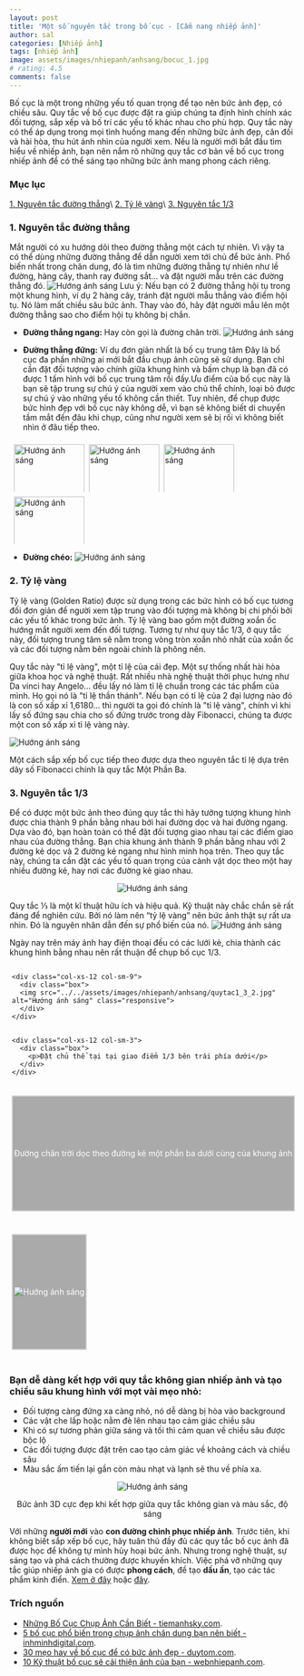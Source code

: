 ```yaml
---
layout: post
title: 'Một số nguyên tắc trong bố cục - [Cẩm nang nhiếp ảnh]'
author: sal
categories: [Nhiếp ảnh]
tags: [nhiếp ảnh]
image: assets/images/nhiepanh/anhsang/bocuc_1.jpg
# rating: 4.5
comments: false
---
```


Bố cục là một trong những yếu tố quan trọng để tạo nên bức ảnh đẹp, có chiều sâu. Quy tắc về bố cục được đặt ra giúp chúng ta định hình chính xác đối tượng, sắp xếp và bố trí các yếu tố khác nhau cho phù hợp. Quy tắc này có thể áp dụng trong mọi tình huống mang đến những bức ảnh đẹp, cân đối và hài hòa, thu hút ánh nhìn của người xem. Nếu là người mới bắt đầu tìm hiểu về nhiếp ảnh, bạn nên nắm rõ những quy tắc cơ bản về bố cục trong nhiếp ảnh để có thể sáng tạo những bức ảnh mang phong cách riêng.

### Mục lục

[1. Nguyên tắc đường thẳng](#nguongoc)\\
[2. Tỷ lệ vàng](#huongsang)\\
[3. Nguyên tắc 1/3](#nguyennahn)

<a name="nguongoc"></a>

### 1. Nguyên tắc đường thẳng

Mắt người có xu hướng dõi theo đường thẳng một cách tự nhiên. Vì vậy ta có thể dùng những đường thẳng để dẫn người xem tới chủ để bức ảnh. Phổ biến nhất trong chân dung, đó là tìm những đường thẳng tự nhiên như lề đường, hàng cây, thanh ray đường sắt... và đặt người mẫu trên các đường thẳng đó.
<img src="../../assets/images/nhiepanh/anhsang/bo-cuc-duong-dan-5.jpg" alt="Hướng ánh sáng" class="responsive">
Lưu ý: Nếu bạn có 2 đường thẳng hội tụ trong một khung hình, ví dụ 2 hàng cây, tránh đặt người mẫu thẳng vào điểm hội tụ. Nó làm mất chiều sâu bức ảnh. Thay vào đó, hãy đặt người mẫu lên một đường thẳng sao cho điểm hội tụ không bị chắn.

- **Đường thẳng ngang:** Hay còn gọi là đường chân trời.
  <img src="../../assets/images/nhiepanh/anhsang/Bo-cuc-vang-trong-nhiep-anh-03.jpg" alt="Hướng ánh sáng" class="responsive">

- **Đường thẳng đứng:** Ví dụ đơn giản nhất là bố cụ trung tâm
  Đây là bố cục đa phần những ai mới bắt đầu chụp ảnh cũng sẽ sử dụng. Bạn chỉ cần đặt đối tượng vào chính giữa khung hình và bấm chụp là bạn đã có được 1 tấm hình với bố cục trung tâm rồi đấy.Ưu điểm của bố cục này là bạn sẽ tập trung sự chú ý của người xem vào chủ thể chính, loại bỏ được sự chú ý vào những yếu tố không cần thiết. Tuy nhiên, để chụp được bức hình đẹp với bố cục này không dễ, vì bạn sẽ không biết di chuyển tầm mắt đến đâu khi chụp, cũng như người xem sẽ bị rối vì không biết nhìn ở đâu tiếp theo.

<div class="row">
  <div class="column">
  <img src="../../assets/images/nhiepanh/bocuc/bo-cuc-trung-tam-05.jpg" alt="Hướng ánh sáng" >
   <img src="../../assets/images/nhiepanh/bocuc/bo-cuc-trung-tam-04.jpg" alt="Hướng ánh sáng" >
  </div>
    <div class="column">
  <img src="../../assets/images/nhiepanh/bocuc/bo-cuc-trung-tam-02.jpg" alt="Hướng ánh sáng" >
   <img src="../../assets/images/nhiepanh/bocuc/bo-cuc-trung-tam-03.jpg" alt="Hướng ánh sáng" >
  </div>
      <div class="column">
  <img src="../../assets/images/nhiepanh/anhsang/Bo-cuc-vang-trong-nhiep-anh-13.jpg" alt="Hướng ánh sáng" >
  <img src="../../assets/images/nhiepanh/bocuc/doi-xung-do-hoa-hue.webp" alt="Hướng ánh sáng" >

  </div>
      <div class="column">
  <img src="../../assets/images/nhiepanh/bocuc/bo-cuc-trung-tam-06.jpg" alt="Hướng ánh sáng" >
  <img src="../../assets/images/nhiepanh/bocuc/doi-xung-do-hoa-hue.webp" alt="Hướng ánh sáng" >

  </div>

</div>

- **Đường chéo:**
  <img src="../../assets/images/nhiepanh/anhsang/3582398_untitled-shoot-4643-Edit.webp" alt="Hướng ánh sáng" class="responsive">

<a name="huongsang"></a>

### 2. Tỷ lệ vàng

Tỷ lệ vàng (Golden Ratio) được sử dụng trong các bức hình có bố cục tương đối đơn giản để người xem tập trung vào đối tượng mà không bị chi phối bởi các yếu tố khác trong bức ảnh. Tỷ lệ vàng bao gồm một đường xoắn ốc hướng mắt người xem đến đối tượng. Tương tự như quy tắc 1/3, ở quy tắc này, đối tượng trung tâm sẽ nằm trong vòng tròn xoắn nhỏ nhất của xoắn ốc và các đối tượng nằm bên ngoài chính là phông nền.

Quy tắc này "tỉ lệ vàng", một tỉ lệ của cái đẹp. Một sự thống nhất hài hòa giữa khoa học và nghệ thuật. Rất nhiều nhà nghệ thuật thời phục hưng như Da vinci hay Angelo... đều lấy nó làm tỉ lệ chuẩn trong các tác phẩm của mình. Họ gọi nó là "tỉ lệ thần thánh". Nếu bạn có tỉ lệ của 2 đại lượng nào đó là con số xấp xỉ 1,6180... thì người ta gọi đó chính là "tỉ lệ vàng", chính vì khi lấy số đứng sau chia cho số đứng trước trong dãy Fibonacci, chúng ta được một con số xấp xỉ tỉ lệ vàng này.​

<img src="../../assets/images/nhiepanh/anhsang/ap-dung-ty-le-vang-trong-nhiep-anh.jpg" alt="Hướng ánh sáng" class="responsive">

Một cách sắp xếp bố cục tiếp theo được dựa theo nguyên tắc tỉ lệ dựa trên dãy số Fibonacci chính là quy tắc Một Phần Ba.
<a name="nguyennahn"></a>

### 3. Nguyên tắc 1/3

Để có được một bức ảnh theo đúng quy tắc thì hãy tưởng tượng khung hình được chia thành 9 phần bằng nhau bởi hai đường dọc và hai đường ngang. Dựa vào đó, bạn hoàn toàn có thể đặt đối tượng giao nhau tại các điểm giao nhau của đường thẳng. Bạn chia khung ảnh thành 9 phần bằng nhau với 2 đường kẻ dọc và 2 đường kẻ ngang như hình minh họa trên. Theo quy tắc này, chúng ta cần đặt các yếu tố quan trọng của cảnh vật dọc theo một hay nhiều đường kẻ, hay nơi các đường kẻ giao nhau.

<p style="text-align:center;"><img src="../../assets/images/nhiepanh/anhsang/quy-tac-khong-gian-nhiep-anh-4.png" alt="Hướng ánh sáng" class="responsive"></p>

Quy tắc ⅓ là một kĩ thuật hữu ích và hiệu quả. Kỹ thuật này chắc chắn sẽ rất đáng để nghiên cứu. Bởi nó làm nên “tỷ lệ vàng” nên bức ảnh thật sự rất ưa nhìn. Đó là nguyên nhân dẫn đến sự phổ biến của nó.
<img src="../../assets/images/nhiepanh/anhsang/quytac1_3_1.jpg" alt="Hướng ánh sáng" class="responsive">

Ngày nay trên máy ảnh hay điện thoại đều có các lưới kẻ, chia thành các khung hình bằng nhau nên rất thuận để chụp bố cục 1/3.

<!-- 2 columns offset -->
<div class="container">
  <div class="row">

    <div class="col-xs-12 col-sm-9">
      <div class="box">
      <img src="../../assets/images/nhiepanh/anhsang/quytac1_3_2.jpg" alt="Hướng ánh sáng" class="responsive">
      </div>
    </div>


    <div class="col-xs-12 col-sm-3">
      <div class="box">
        <p>Đặt chủ thể tại tại giao điểm 1/3 bên trái phía dưới</p>
      </div>
    </div>

  </div>
</div>

<!-- 2 columns offset -->
<div class="container">
  <div class="row">
    <div class="col-xs-12 col-sm-3">
      <div class="box">
        <p>Đường chân trời dọc theo đường kẻ một phần ba dưới cùng của khung ảnh</p>
      </div>
    </div>
    <div class="col-xs-12 col-sm-9">
      <div class="box">
      <img src="../../assets/images/nhiepanh/anhsang/quytac1_3_2_1.png" alt="Hướng ánh sáng" class="responsive">
      </div>
    </div>
  </div>
</div>

### Bạn dễ dàng kết hợp với quy tắc không gian nhiếp ảnh và tạo chiều sâu khung hình với mọt vài mẹo nhỏ:
* Đối tượng càng đứng xa càng nhỏ, nó dễ dàng bị hòa vào background
* Các vật che lấp hoặc nằm đè lên nhau tạo cảm giác chiều sâu
* Khi có sự tương phản giữa sáng và tối thì cảm quan về chiều sâu được bộc lộ
* Các đối tượng được đặt trên cao tạo cảm giác về khoảng cách và chiều sâu
* Màu sắc ấm tiến lại gần còn màu nhạt và lạnh sẽ thu về phía xa.

<p style="text-align:center;">
  <picture>
    <source srcset="../../assets/images/nhiepanh/bocuc/quy-tac-khong-gian-nhiep-anh-9.webp" type="image/webp" class="responsive">
    <img src="../../assets/images/nhiepanh/bocuc/quy-tac-khong-gian-nhiep-anh-9.png" alt="Hướng ánh sáng" class="responsive">
  </picture>
</p>
<p style="text-align:center;">Bức ảnh 3D cực đẹp khi kết hợp giữa quy tắc không gian và màu sắc, độ sáng</p>

Với những **người mới** vào **con đường chinh phục nhiếp ảnh**. Trước tiên, khi không biết sắp xếp bố cục, hãy tuân thủ đầy đủ các quy tắc bố cục ảnh đã được học để không tự mình hủy hoại bức ảnh. Nhưng trong nghệ thuật, sự sáng tạo và phá cách thường được khuyến khích. Việc phá vỡ những quy tắc giúp nhiếp ảnh gia có được **phong cách**, để tạo **dấu ấn**, tạo các tác phẩm kinh điển. [Xem ở đây](https://mythuatms.com/hoc-ve-bo-cuc-pha-cach-trong-nhiep-anh-d1523.html) hoặc [đây](https://binhminhdigital.com/tin/lam-sao-de-pha-bo-bo-cuc-chuan.html).

### Trích nguồn

- [Những Bố Cục Chụp Ảnh Cần Biết - tiemanhsky.com](https://tiemanhsky.com/bo-cuc-chup-anh/#Bo_Cuc_13).
- [5 bố cục phổ biến trong chụp ảnh chân dung bạn nên biết
  -inhminhdigital.com](https://binhminhdigital.com/tin/5-bo-cuc-pho-bien-trong-chup-anh-chan-dung-ban-nen-biet.html).
- [30 mẹo hay về bố cục để có bức ảnh đẹp - duytom.com](https://duytom.com/tin-tuc/759-30-kieu-bo-cuc-kinh-dien-de-co-buc-anh-dep).
- [10 Kỹ thuật bố cục sẽ cải thiện ảnh của bạn - webnhiepanh.com](https://webnhiepanh.com/10-ky-thuat-bo-cuc-se-cai-thien-anh-cua-ban-5355).

<style>
.box {
  display: flex;
  align-items: center;
  justify-content: center;
  background: #aaa;
  margin: 20px 0;
  width: 100%;
  min-height: 200px;
  border: 2px #ccc solid;
  color: #fff;
}

.row {
  display: flex;
  flex-wrap: wrap;
  padding: 0 4px;
}

/* Create four equal columns that sits next to each other */
.column {
  flex: 25%;
  max-width: 25%;
  padding: 0 4px;
}

.column img {
  margin-top: 8px;
  vertical-align: middle;
  width: 100%;
}

/* Responsive layout - makes a two column-layout instead of four columns */
@media screen and (max-width: 800px) {
  .column {
    flex: 50%;
    max-width: 50%;
  }
}

/* Responsive layout - makes the two columns stack on top of each other instead of next to each other */
@media screen and (max-width: 600px) {
  .column {
    flex: 100%;
    max-width: 100%;
  }
}
</style>
